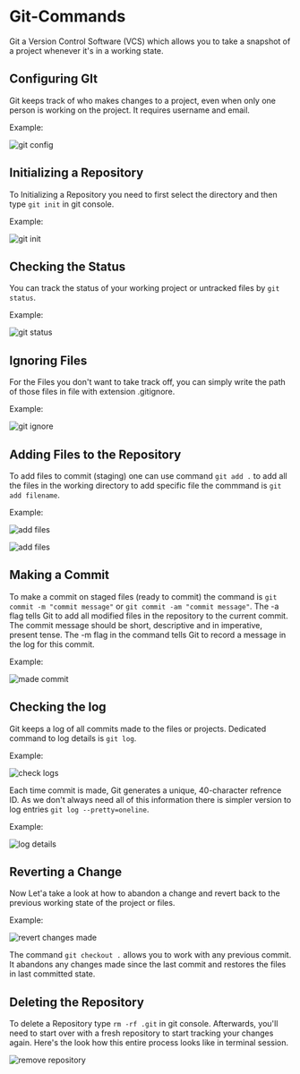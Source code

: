 
# Git-Commands

Git a Version Control Software (VCS) which allows you to take a snapshot of a project whenever it's in a working state.


## Configuring GIt
Git keeps track of who makes changes to a project, even when only one person is working on the project. It requires username and email.

Example:

![git config](/../assets/Screenshots/ss1.png)

## Initializing a Repository
To Initializing a Repository you need to first select the directory and then type `git init` in git console.

Example:

![git init](/../assets/Screenshots/ss2.png)

## Checking the Status
You can track the status of your working project or untracked files by `git status`.

Example:

![git status](/../assets/Screenshots/ss3.png)

## Ignoring Files
For the Files you don't want to take track off, you can simply write the path of those files in file with extension .gitignore.

Example:

![git ignore](/../assets/Screenshots/ss7.png)

## Adding Files to the Repository
To add files to commit (staging) one can use command `git add .` to add all the files in the working directory
to add specific file the commmand is `git add filename`.

Example:

![add files](/../assets/Screenshots/ss4.png)

![add files](/../assets/Screenshots/ss5.png)

## Making a Commit
To make a commit on staged files (ready to commit) the command is `git commit -m "commit message"` or `git commit -am "commit message"`.
The -a flag tells Git to add all modified files in the repository to the current commit.
The commit message should be short, descriptive and in imperative, present tense.
The -m flag in the command tells Git to record a message in the log for this commit.

Example:

![made commit](/../assets/Screenshots/ss6.png)

## Checking the log
Git keeps a log of all commits made to the files or projects. Dedicated command to log details is `git log`.

Example:

![check logs](/../assets/Screenshots/ss8.png)

Each time commit is made, Git generates a unique, 40-character refrence ID. As we don't always need all of this information there is simpler version to log entries `git log --pretty=oneline`.

Example:

![log details](/../assets/Screenshots/ss9.png)

## Reverting a Change
Now Let'a take a look at how to abandon a change and revert back to the previous working state of the project or files.

Example:

![revert changes made](/../assets/Screenshots/ss10.png)

The command `git checkout .` allows you to work with any previous commit. It abandons any changes made since the last commit and restores the files in last committed state.
## Deleting the Repository
To delete a Repository type `rm -rf .git` in git console. Afterwards, you'll need to start over with a fresh repository to start tracking your changes again. Here's the look how this entire process looks like in terminal session.

![remove repository](/../assets/Screenshots/ss11.png)




